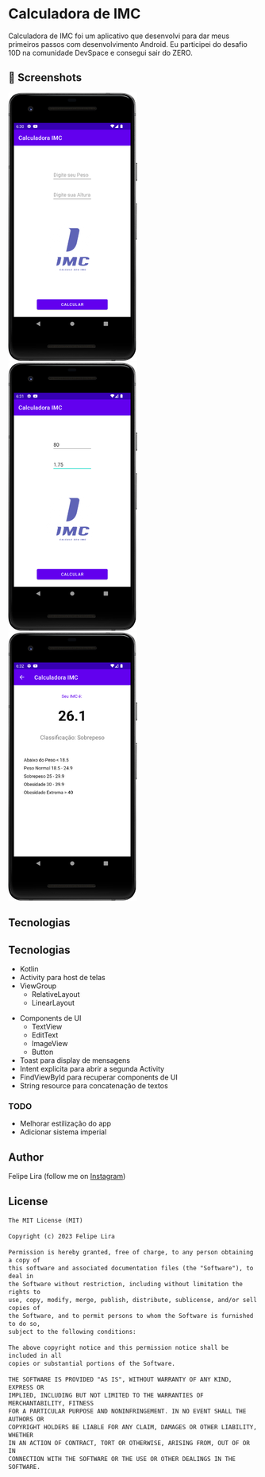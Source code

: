 # Calculadora de IMC
Calculadora de IMC foi um aplicativo que desenvolvi para dar meus primeiros passos com desenvolvimento Android. Eu participei do desafio 10D na comunidade DevSpace e consegui sair do ZERO. 


## :camera_flash: Screenshots
<!-- You can add more screenshots here if you like -->
<img src="/result/Screenshot_home.png" width="260">&emsp;<img src="/result/Screenshot_home_data.png" width="260">&emsp;<img src="/result/Screenshot_result.png" width="260">

## Tecnologias

## Tecnologias
* Kotlin
* Activity para host de telas
* ViewGroup
    * RelativeLayout
    * LinearLayout
- Components de UI
    - TextView
    - EditText
    - ImageView
    - Button
- Toast para display de mensagens
- Intent explicita para abrir a segunda Activity
- FindViewById para recuperar components de UI
- String resource para concatenação de textos

### TODO
- Melhorar estilização do app
- Adicionar sistema imperial

## Author

Felipe Lira (follow me on [Instagram](https://www.instagram.com/lirafelipe.c/))

## License
```
The MIT License (MIT)

Copyright (c) 2023 Felipe Lira

Permission is hereby granted, free of charge, to any person obtaining a copy of
this software and associated documentation files (the "Software"), to deal in
the Software without restriction, including without limitation the rights to
use, copy, modify, merge, publish, distribute, sublicense, and/or sell copies of
the Software, and to permit persons to whom the Software is furnished to do so,
subject to the following conditions:

The above copyright notice and this permission notice shall be included in all
copies or substantial portions of the Software.

THE SOFTWARE IS PROVIDED "AS IS", WITHOUT WARRANTY OF ANY KIND, EXPRESS OR
IMPLIED, INCLUDING BUT NOT LIMITED TO THE WARRANTIES OF MERCHANTABILITY, FITNESS
FOR A PARTICULAR PURPOSE AND NONINFRINGEMENT. IN NO EVENT SHALL THE AUTHORS OR
COPYRIGHT HOLDERS BE LIABLE FOR ANY CLAIM, DAMAGES OR OTHER LIABILITY, WHETHER
IN AN ACTION OF CONTRACT, TORT OR OTHERWISE, ARISING FROM, OUT OF OR IN
CONNECTION WITH THE SOFTWARE OR THE USE OR OTHER DEALINGS IN THE SOFTWARE.
```
